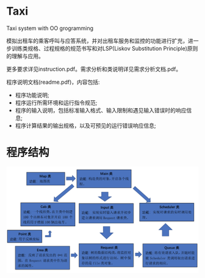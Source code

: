 # Taxi
Taxi system with OO grogramming

模拟出租车的乘客呼叫与应答系统，并对出租车服务和监控的功能进行扩充，进一步训练类规格、过程规格的规范书写和对LSP(Liskov Substitution Principle)原则的理解与应用。


更多要求详见instruction.pdf。需求分析和类说明详见需求分析文档.pdf。


程序说明文档(readme.pdf)，内容包括:
+ 程序功能说明;
+ 程序运行所需环境和运行指令规范;
+ 程序的输入说明，包括标准输入格式、输入限制和遇见输入错误时的响应信息;
+ 程序计算结果的输出规格，以及可预见的运行错误响应信息;

# 程序结构
![structure](https://github.com/sameen7/Taxi/blob/master/structure.png)
